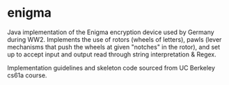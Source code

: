 # enigma
Java implementation of the Enigma encryption device used by Germany during WW2. Implements the use of rotors (wheels of letters), pawls (lever mechanisms that push the wheels at given "notches" in the rotor), and set up to accept input and output read through string interpretation &amp; Regex. 

Implementation guidelines and skeleton code sourced from UC Berkeley cs61a course.
